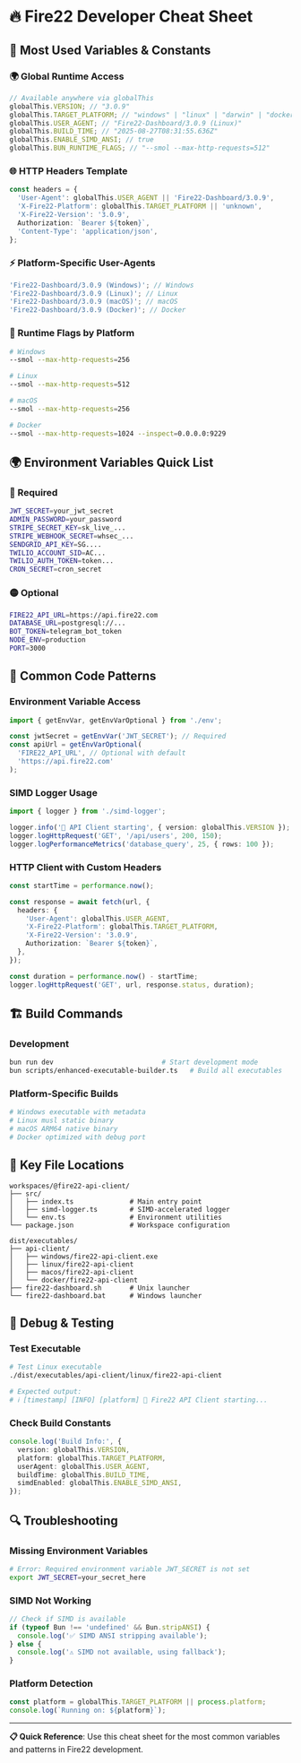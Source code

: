 # 🔥 Fire22 Developer Cheat Sheet

## 🚀 Most Used Variables & Constants

### 🌍 Global Runtime Access

```typescript
// Available anywhere via globalThis
globalThis.VERSION; // "3.0.9"
globalThis.TARGET_PLATFORM; // "windows" | "linux" | "darwin" | "docker"
globalThis.USER_AGENT; // "Fire22-Dashboard/3.0.9 (Linux)"
globalThis.BUILD_TIME; // "2025-08-27T08:31:55.636Z"
globalThis.ENABLE_SIMD_ANSI; // true
globalThis.BUN_RUNTIME_FLAGS; // "--smol --max-http-requests=512"
```

### 🌐 HTTP Headers Template

```typescript
const headers = {
  'User-Agent': globalThis.USER_AGENT || 'Fire22-Dashboard/3.0.9',
  'X-Fire22-Platform': globalThis.TARGET_PLATFORM || 'unknown',
  'X-Fire22-Version': '3.0.9',
  Authorization: `Bearer ${token}`,
  'Content-Type': 'application/json',
};
```

### ⚡ Platform-Specific User-Agents

```typescript
'Fire22-Dashboard/3.0.9 (Windows)'; // Windows
'Fire22-Dashboard/3.0.9 (Linux)'; // Linux
'Fire22-Dashboard/3.0.9 (macOS)'; // macOS
'Fire22-Dashboard/3.0.9 (Docker)'; // Docker
```

### 🔧 Runtime Flags by Platform

```bash
# Windows
--smol --max-http-requests=256

# Linux
--smol --max-http-requests=512

# macOS
--smol --max-http-requests=256

# Docker
--smol --max-http-requests=1024 --inspect=0.0.0.0:9229
```

## 🌍 Environment Variables Quick List

### 🔴 Required

```bash
JWT_SECRET=your_jwt_secret
ADMIN_PASSWORD=your_password
STRIPE_SECRET_KEY=sk_live_...
STRIPE_WEBHOOK_SECRET=whsec_...
SENDGRID_API_KEY=SG....
TWILIO_ACCOUNT_SID=AC...
TWILIO_AUTH_TOKEN=token...
CRON_SECRET=cron_secret
```

### 🟡 Optional

```bash
FIRE22_API_URL=https://api.fire22.com
DATABASE_URL=postgresql://...
BOT_TOKEN=telegram_bot_token
NODE_ENV=production
PORT=3000
```

## 🚀 Common Code Patterns

### Environment Variable Access

```typescript
import { getEnvVar, getEnvVarOptional } from './env';

const jwtSecret = getEnvVar('JWT_SECRET'); // Required
const apiUrl = getEnvVarOptional(
  'FIRE22_API_URL', // Optional with default
  'https://api.fire22.com'
);
```

### SIMD Logger Usage

```typescript
import { logger } from './simd-logger';

logger.info('🚀 API Client starting', { version: globalThis.VERSION });
logger.logHttpRequest('GET', '/api/users', 200, 150);
logger.logPerformanceMetrics('database_query', 25, { rows: 100 });
```

### HTTP Client with Custom Headers

```typescript
const startTime = performance.now();

const response = await fetch(url, {
  headers: {
    'User-Agent': globalThis.USER_AGENT,
    'X-Fire22-Platform': globalThis.TARGET_PLATFORM,
    'X-Fire22-Version': '3.0.9',
    Authorization: `Bearer ${token}`,
  },
});

const duration = performance.now() - startTime;
logger.logHttpRequest('GET', url, response.status, duration);
```

## 🏗️ Build Commands

### Development

```bash
bun run dev                           # Start development mode
bun scripts/enhanced-executable-builder.ts   # Build all executables
```

### Platform-Specific Builds

```bash
# Windows executable with metadata
# Linux musl static binary
# macOS ARM64 native binary
# Docker optimized with debug port
```

## 📂 Key File Locations

```
workspaces/@fire22-api-client/
├── src/
│   ├── index.ts              # Main entry point
│   ├── simd-logger.ts        # SIMD-accelerated logger
│   └── env.ts                # Environment utilities
└── package.json              # Workspace configuration

dist/executables/
├── api-client/
│   ├── windows/fire22-api-client.exe
│   ├── linux/fire22-api-client
│   ├── macos/fire22-api-client
│   └── docker/fire22-api-client
├── fire22-dashboard.sh       # Unix launcher
└── fire22-dashboard.bat      # Windows launcher
```

## 🐛 Debug & Testing

### Test Executable

```bash
# Test Linux executable
./dist/executables/api-client/linux/fire22-api-client

# Expected output:
# ℹ️ [timestamp] [INFO] [platform] 🚀 Fire22 API Client starting...
```

### Check Build Constants

```typescript
console.log('Build Info:', {
  version: globalThis.VERSION,
  platform: globalThis.TARGET_PLATFORM,
  userAgent: globalThis.USER_AGENT,
  buildTime: globalThis.BUILD_TIME,
  simdEnabled: globalThis.ENABLE_SIMD_ANSI,
});
```

## 🔍 Troubleshooting

### Missing Environment Variables

```bash
# Error: Required environment variable JWT_SECRET is not set
export JWT_SECRET=your_secret_here
```

### SIMD Not Working

```typescript
// Check if SIMD is available
if (typeof Bun !== 'undefined' && Bun.stripANSI) {
  console.log('✅ SIMD ANSI stripping available');
} else {
  console.log('⚠️ SIMD not available, using fallback');
}
```

### Platform Detection

```typescript
const platform = globalThis.TARGET_PLATFORM || process.platform;
console.log(`Running on: ${platform}`);
```

---

**📋 Quick Reference**: Use this cheat sheet for the most common variables and
patterns in Fire22 development.
